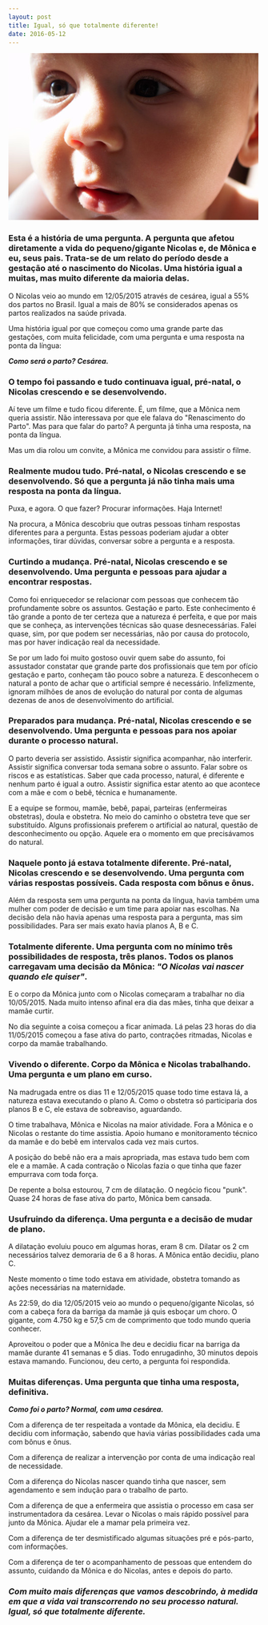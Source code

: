```yaml
---
layout: post
title: Igual, só que totalmente diferente!
date: 2016-05-12
---
```

![post-image]

### Esta é a história de uma pergunta. A pergunta que afetou diretamente a vida do pequeno/gigante Nicolas e, de Mônica e eu, seus pais. Trata-se de um relato do período desde a gestação até o nascimento do Nicolas. Uma história igual a muitas, mas muito diferente da maioria delas.

O Nicolas veio ao mundo em 12/05/2015 através de cesárea, igual a 55% dos partos no Brasil. Igual a mais de 80% se considerados apenas os partos realizados na saúde privada.

Uma história igual por que começou como uma grande parte das gestações, com muita felicidade, com uma pergunta e uma resposta na ponta da língua:

**_Como será o parto? Cesárea._**


### O tempo foi passando e tudo continuava igual, pré-natal, o Nicolas crescendo e se desenvolvendo.

Aí teve um filme e tudo ficou diferente. É, um filme, que a Mônica nem queria assistir. Não interessava por que ele falava do "Renascimento do Parto". Mas para que falar do parto? A pergunta já tinha uma resposta, na ponta da língua.

Mas um dia rolou um convite, a Mônica me convidou para assistir o filme.


### Realmente mudou tudo. Pré-natal, o Nicolas crescendo e se desenvolvendo. Só que a pergunta já não tinha mais uma resposta na ponta da língua.

Puxa, e agora. O que fazer? Procurar informações. Haja Internet!

Na procura, a Mônica descobriu que outras pessoas tinham respostas diferentes para a pergunta. Estas pessoas poderiam ajudar a obter informações, tirar dúvidas, conversar sobre a pergunta e a resposta.


### Curtindo a mudança. Pré-natal, Nicolas crescendo e se desenvolvendo. Uma pergunta e pessoas para ajudar a encontrar respostas.

Como foi enriquecedor se relacionar com pessoas que conhecem tão profundamente sobre os assuntos. Gestação e parto. Este conhecimento é tão grande a ponto de ter certeza que a natureza é perfeita, e que por mais que se conheça, as intervenções técnicas são quase desnecessárias. Falei quase, sim, por que podem ser necessárias, não por causa do protocolo, mas por haver indicação real da necessidade. 

Se por um lado foi muito gostoso ouvir quem sabe do assunto, foi assustador constatar que grande parte dos profissionais que tem por ofício gestação e parto, conheçam tão pouco sobre a natureza. E desconhecem o natural a ponto de achar que o artificial sempre é necessário. Infelizmente, ignoram milhões de anos de evolução do natural por conta de algumas dezenas de anos de desenvolvimento do artificial.


### Preparados para mudança. Pré-natal, Nicolas crescendo e se desenvolvendo. Uma pergunta e pessoas para nos apoiar durante o processo natural.

O parto deveria ser assistido. Assistir significa acompanhar, não interferir. Assistir significa conversar toda semana sobre o assunto. Falar sobre os riscos e as estatísticas. Saber que cada processo, natural, é diferente e nenhum parto é igual a outro. Assistir significa estar atento ao que acontece com a mãe e com o bebê, técnica e humanamente. 

E a equipe se formou, mamãe, bebê, papai, parteiras (enfermeiras obstetras), doula e obstetra. No meio do caminho o obstetra teve que ser substituído. Alguns profissionais preferem o artificial ao natural, questão de desconhecimento ou opção. Aquele era o momento em que precisávamos do natural.


### Naquele ponto já estava totalmente diferente. Pré-natal, Nicolas crescendo e se desenvolvendo. Uma pergunta com várias respostas possíveis. Cada resposta com bônus e ônus.

Além da resposta sem uma pergunta na ponta da língua, havia também uma mulher com poder de decisão e um time para apoiar nas escolhas. Na decisão dela não havia apenas uma resposta para a pergunta, mas sim possibilidades. Para ser mais exato havia planos A, B e C.

### Totalmente diferente. Uma pergunta com no mínimo três possibilidades de resposta, três planos. Todos os planos carregavam uma decisão da Mônica: _"O Nicolas vai nascer quando ele quiser"_.

E o corpo da Mônica junto com o Nicolas começaram a trabalhar no dia 10/05/2015. Nada muito intenso afinal era dia das mães, tinha que deixar a mamãe curtir. 

No dia seguinte a coisa começou a ficar animada. Lá pelas 23 horas do dia 11/05/2015 começou a fase ativa do parto, contrações ritmadas, Nicolas e corpo da mamãe trabalhando.

### Vivendo o diferente. Corpo da Mônica e Nicolas trabalhando. Uma pergunta e um plano em curso.

Na madrugada entre os dias 11 e 12/05/2015 quase todo time estava lá, a natureza estava executando o plano A. Como o obstetra só participaria dos planos B e C, ele estava de sobreaviso, aguardando.

O time trabalhava, Mônica e Nicolas na maior atividade. Fora a Mônica e o Nicolas o restante do time assistia. Apoio humano e monitoramento técnico da mamãe e do bebê em intervalos cada vez mais curtos.

A posição do bebê não era a mais apropriada, mas estava tudo bem com ele e a mamãe. A cada contração o Nicolas fazia o que tinha que fazer empurrava com toda força.

De repente a bolsa estourou, 7 cm de dilatação. O negócio ficou "punk". Quase 24 horas de fase ativa do parto, Mônica bem cansada.

### Usufruindo da diferença. Uma pergunta e a decisão de mudar de plano.

A dilatação evoluiu pouco em algumas horas, eram 8 cm. Dilatar os 2 cm necessários talvez demoraria de 6 a 8 horas. A Mônica então decidiu, plano C. 

Neste momento o time todo estava em atividade, obstetra tomando as ações necessárias na maternidade.

As 22:59, do dia 12/05/2015 veio ao mundo o pequeno/gigante Nicolas, só com a cabeça fora da barriga da mamãe já quis esboçar um choro. O gigante, com 4.750 kg e 57,5 cm de comprimento que todo mundo queria conhecer.

Aproveitou o poder que a Mônica lhe deu e decidiu ficar na barriga da mamãe durante 41 semanas e 5 dias. Todo enrugadinho, 30 minutos depois estava mamando. Funcionou, deu certo, a pergunta foi respondida.


### Muitas diferenças. Uma pergunta que tinha uma resposta, definitiva.

**_Como foi o parto? Normal, com uma cesárea._**

Com a diferença de ter respeitada a vontade da Mônica, ela decidiu. E decidiu com informação, sabendo que havia várias possibilidades cada uma com bônus e ônus.

Com a diferença de realizar a intervenção por conta de uma indicação real de necessidade.

Com a diferença do Nicolas nascer quando tinha que nascer, sem agendamento e sem indução para o trabalho de parto.

Com a diferença de que a enfermeira que assistia o processo em casa ser instrumentadora da cesárea. Levar o Nicolas o mais rápido possível para junto da Mônica. Ajudar ele a mamar pela primeira vez.

Com a diferença de ter desmistificado algumas situações pré e pós-parto, com informações.

Com a diferença de ter o acompanhamento de pessoas que entendem do assunto, cuidando da Mônica e do Nicolas, antes e depois do parto.

### _Com muito mais diferenças que vamos descobrindo, à medida em que a vida vai transcorrendo no seu processo natural. Igual, só que totalmente diferente._

[post-image]: /images/IMG_4895-Reduced.jpg "Nicolas Festa Antiquera"